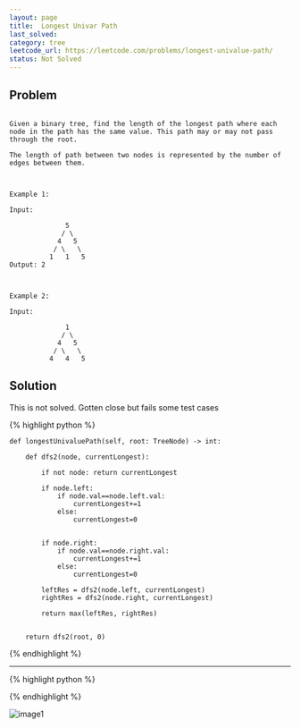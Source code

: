 ```yaml
---
layout: page
title:  Longest Univar Path
last_solved: 
category: tree
leetcode_url: https://leetcode.com/problems/longest-univalue-path/
status: Not Solved
---
```


Problem
-------

```

Given a binary tree, find the length of the longest path where each node in the path has the same value. This path may or may not pass through the root.

The length of path between two nodes is represented by the number of edges between them.

 

Example 1:

Input:

              5
             / \
            4   5
           / \   \
          1   1   5
Output: 2

 

Example 2:

Input:

              1
             / \
            4   5
           / \   \
          4   4   5

```

Solution
----------

This is not solved. Gotten close but fails some test cases

{% highlight python %}

    def longestUnivaluePath(self, root: TreeNode) -> int:
        
        def dfs2(node, currentLongest):
            
            if not node: return currentLongest
            
            if node.left:
                if node.val==node.left.val:
                    currentLongest+=1
                else:
                    currentLongest=0
            
            
            if node.right:
                if node.val==node.right.val:
                    currentLongest+=1
                else:
                    currentLongest=0
            
            leftRes = dfs2(node.left, currentLongest)
            rightRes = dfs2(node.right, currentLongest)
            
            return max(leftRes, rightRes)
        
        
        return dfs2(root, 0)

{% endhighlight %}

______________



{% highlight python %}


{% endhighlight %}

![image1]()